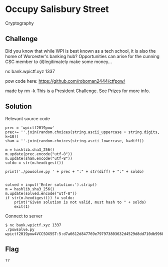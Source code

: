 # Occupy Salisbury Street
Cryptography

## Challenge 

Did you know that while WPI is best known as a tech school, it is also the home of Worcester's banking hub? Opportunities can arise for the cunning CSC member to (il)legitimately make some money...

nc bank.wpictf.xyz 1337

pow code here: https://github.com/roboman2444/ctfpow/

made by rm -k
This is a President Challenge. See Prizes for more info.

## Solution

Relevant source code

	prec = 'wpictf2019pow'
	prec+= ''.join(random.choices(string.ascii_uppercase + string.digits, k=10))
	sham = ''.join(random.choices(string.ascii_lowercase, k=diff))

	m = hashlib.sha3_256()
	m.update(prec.encode("utf-8"))
	m.update(sham.encode("utf-8"))
	soldo = str(m.hexdigest())

	print('./powsolve.py ' + prec + ":" + str(diff) + ":" + soldo)


	solved = input('Enter solution:').strip()
	m = hashlib.sha3_256()
	m.update(solved.encode("utf-8"))
	if str(m.hexdigest()) != soldo:
		print("Given solution is not valid, must hash to " + soldo)
		exit(1)

Connect to server

	$ nc bank.wpictf.xyz 1337
	./powsolve.py wpictf2019pow4VCCSOX5ST:5:d7a6612d847769e797973803632d4529d8dd710db99686498ddb2efde212d362




## Flag

	??